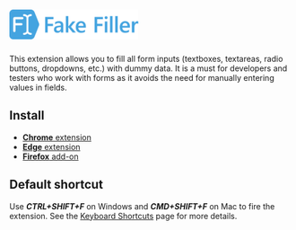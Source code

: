 # <img src="public/images/logo.svg" height="53" alt="Fake Filler" title="Fake Filler" />

This extension allows you to fill all form inputs (textboxes, textareas, radio buttons, dropdowns, etc.) with dummy data. It is a must for developers and testers who work with forms as it avoids the need for manually entering values in fields.

## Install

* [**Chrome** extension](https://chrome.google.com/webstore/detail/bnjjngeaknajbdcgpfkgnonkmififhfo)
* [**Edge** extension](https://microsoftedge.microsoft.com/addons/detail/bdcjobafgkjgckiikonbfcdocnhnaaii)
* [**Firefox** add-on](https://addons.mozilla.org/en-US/firefox/addon/form-filler-devtool/)

## Default shortcut

Use ***CTRL+SHIFT+F*** on Windows and ***CMD+SHIFT+F*** on Mac to fire the extension. See the [Keyboard Shortcuts](https://github.com/husainshabbir/form-filler/wiki/Keyboard-Shortcuts) page for more details.
